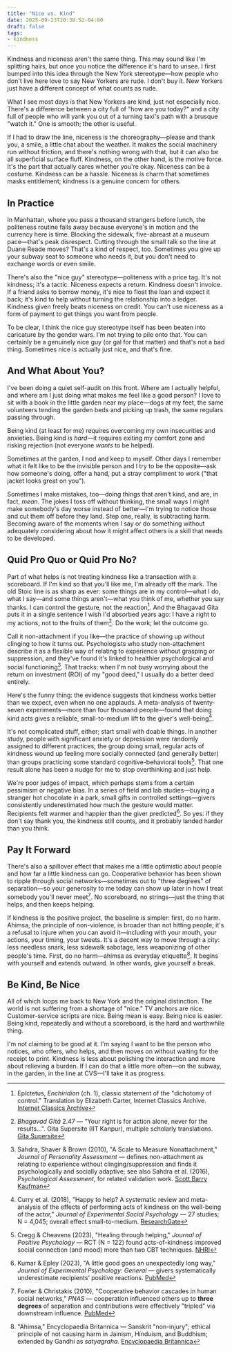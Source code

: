 ```yaml
---
title: "Nice vs. Kind"
date: 2025-09-23T20:38:52-04:00
draft: false
tags:
- kindness
---
```


Kindness and niceness aren't the same thing. This may sound like I'm splitting
hairs, but once you notice the difference it's hard to unsee. I first bumped
into this idea through the New York stereotype—how people who don't live here
love to say New Yorkers are rude. I don't buy it. New Yorkers just have a
different concept of what counts as rude.

What I see most days is that New Yorkers are kind, just not especially nice.
There's a difference between a city full of "how are you today?" and a city full
of people who will yank you out of a turning taxi's path with a brusque "watch
it." One is smooth; the other is useful.

If I had to draw the line, niceness is the choreography—please and thank you, a
smile, a little chat about the weather. It makes the social machinery run
without friction, and there's nothing wrong with that, but it can also be all
superficial surface fluff. Kindness, on the other hand, is the motive force. It's the part that
actually cares whether you're okay. Niceness can be a costume. Kindness can be a
hassle. Niceness is charm that sometimes masks entitlement; kindness is a
genuine concern for others.

## In Practice

In Manhattan, where you pass a thousand strangers before lunch, the
politeness routine falls away because everyone's in motion and the currency here
is time. Blocking the sidewalk, five-abreast at a museum pace—that's peak
disrespect. Cutting through the small talk so the line at Duane Reade moves?
That's a kind of respect, too. Sometimes you give up your subway seat to someone
who needs it, but you don't need to exchange words or even smile.

There's also the "nice guy" stereotype—politeness with a price tag. It's not
kindness; it's a tactic. Niceness expects a return. Kindness doesn't
invoice. If a friend asks to borrow money, it's nice to float the loan and
expect it back; it's kind to help without turning the relationship into a
ledger. Kindness given freely beats niceness on credit. You can't use niceness
as a form of payment to get things you want from people.

To be clear, I think the nice guy stereotype itself has been beaten into
caricature by the gender wars. I'm not trying to pile onto that. You can
certainly be a genuinely nice guy (or gal for that matter) and that's not a bad
thing. Sometimes nice is actually just nice, and that's fine.

## And What About You?

I've been doing a quiet self-audit on this front. Where am I actually helpful,
and where am I just doing what makes me feel like a good person? I love to sit
with a book in the little garden near my place—dogs at my feet, the same
volunteers tending the garden beds and picking up trash, the same regulars
passing through.

Being kind (at least for me) requires overcoming my own insecurities and
anxieties. Being kind is _hard_—it requires exiting my comfort zone and
risking rejection (not everyone _wants_ to be helped).

Sometimes at the garden, I nod and keep to myself. Other days I remember what it
felt like to be the invisible person and I try to be the opposite—ask how
someone's doing, offer a hand, put a stray compliment to work ("that jacket
looks great on you").

Sometimes I make mistakes, too—doing things that aren't kind, and are, in fact,
_mean_. The jokes I toss off without thinking, the small ways I
might make somebody's day worse instead of better—I'm trying to notice those and
cut them off before they land. Step one, really, is subtracting harm. Becoming
aware of the moments when I say or do something without adequately considering about how it
might affect others is a skill that needs to be developed.

## Quid Pro Quo or Quid Pro No?

Part of what helps is not treating kindness like a transaction with a
scoreboard. If I'm kind so that you'll like me, I'm already off the mark. The
old Stoic line is as sharp as ever: some things are in my control—what I do,
what I say—and some things aren't—what you think of me, whether you say thanks.
I can control the gesture, not the reaction[^1]. And the Bhagavad Gita puts it in
a single sentence I wish I'd absorbed years ago: I have a right to my actions,
not to the fruits of them[^2]. Do the work; let the outcome go.

Call it
non-attachment if you like—the practice of showing up without clinging to how it
turns out. Psychologists who study non-attachment describe it as a flexible way
of relating to experience without grasping or suppression, and they've found
it's linked to healthier psychological and social functioning[^3]. That tracks:
when I'm not busy worrying about the return on investment (ROI) of my "good
deed," I usually do a better deed entirely.

Here's the funny thing: the evidence suggests that kindness works better than we
expect, even when no one applauds. A meta-analysis of twenty-seven
experiments—more than four thousand people—found that doing kind acts gives a
reliable, small-to-medium lift to the giver's well-being[^4].

It's not complicated stuff,
either; start small with doable things. In another study, people with significant
anxiety or depression were randomly assigned to different practices; the group
doing small, regular acts of kindness wound up feeling more socially connected
(and generally better) than groups practicing some standard cognitive-behavioral
tools[^5]. That one result alone has been a nudge for me to stop overthinking and
just help.

We're poor judges of impact, which perhaps stems from a certain pessimism or
negative bias. In a series of field and lab studies—buying a stranger hot
chocolate in a park, small gifts in controlled settings—givers consistently
underestimated how much the gesture would matter. Recipients felt warmer and
happier than the giver predicted[^6]. So yes: if they don't say thank you, the
kindness still counts, and it probably landed harder than you think.

## Pay It Forward

There's also a spillover effect that makes me a little optimistic about people
and how far a little kindness can go. Cooperative behavior has been shown to
ripple through social networks—sometimes out to "three degrees" of separation—so
your generosity to me today can show up later in how I treat somebody you'll
never meet[^7]. No scoreboard, no strings—just the thing that helps, and then
keeps helping.

If kindness is the positive project, the baseline is simpler: first, do no harm.
Ahimsa, the principle of non-violence, is broader than
not hitting people; it's a refusal to injure when you can avoid it—including
with your mouth, your actions, your timing, your tweets. It's a decent way to move
through a city: less needless snark, less sidewalk sabotage, less weaponizing of
other people's time. First, do no harm—ahimsa as everyday etiquette[^8]. It begins with yourself and extends outward. In other words, give yourself a break.

## Be Kind, Be Nice

All of which loops me back to New York and the original distinction. The world
is not suffering from a shortage of "nice." TV anchors are nice.
Customer-service scripts are nice. Being mean is easy. Being nice is easier.
Being kind, repeatedly and without a scoreboard, is the hard and worthwhile
thing.

I'm not claiming to be good at it. I'm saying I want to be the person who
notices, who offers, who helps, and then moves on without waiting for the
receipt to print. Kindness is less about polishing the interaction and more
about relieving a burden. If I can do that a little more often—on the subway, in
the garden, in the line at CVS—I'll take it as progress.

[^1]: Epictetus, *Enchiridion* (ch. 1), classic statement of the "dichotomy of control." Translation by Elizabeth Carter, Internet Classics Archive.  [Internet Classics Archive](https://classics.mit.edu/Epictetus/epicench.html)
[^2]: *Bhagavad Gītā* 2.47 — "Your right is for action alone, never for the results…". Gita Supersite (IIT Kanpur), multiple scholarly translations.  [Gita Supersite](https://www.gitasupersite.iitk.ac.in/srimad?choose=1&etgb=1&field_chapter_value=2&field_nsutra_value=47&language=dv&setgb=1)
[^3]: Sahdra, Shaver & Brown (2010), "A Scale to Measure Nonattachment," *Journal of Personality Assessment* — defines non-attachment as relating to experience without clinging/suppression and finds it psychologically and socially adaptive; see also Sahdra et al. (2016), *Psychological Assessment*, for related validation work.  [Scott Barry Kaufman](https://scottbarrykaufman.com/wp-content/uploads/2017/12/Non-attachment.pdf)
[^4]: Curry et al. (2018), "Happy to help? A systematic review and meta-analysis of the effects of performing acts of kindness on the well-being of the actor," *Journal of Experimental Social Psychology* — 27 studies; N = 4,045; overall effect small-to-medium.  [ResearchGate](https://www.researchgate.net/publication/323927175_Happy_to_help_A_systematic_review_and_meta-analysis_of_the_effects_of_performing_acts_of_kindness_on_the_well-being_of_the_actor)
[^5]: Cregg & Cheavens (2023), "Healing through helping," *Journal of Positive Psychology* — RCT (N = 122) found acts-of-kindness improved social connection (and mood) more than two CBT techniques.  [NHRI](https://www.naturalhealthresearch.org/wp-content/uploads/2023/03/Performing-Acts-of-Kindness-Improves-Social-Connection.pdf)
[^6]: Kumar & Epley (2023), "A little good goes an unexpectedly long way," *Journal of Experimental Psychology: General* — givers systematically underestimate recipients’ positive reactions.  [PubMed](https://pubmed.ncbi.nlm.nih.gov/35980709/)
[^7]: Fowler & Christakis (2010), "Cooperative behavior cascades in human social networks," *PNAS* — cooperation influenced others up to **three degrees** of separation and contributions were effectively "tripled" via downstream influence.  [PubMed](https://pubmed.ncbi.nlm.nih.gov/20212120/)
[^8]: "Ahimsa," Encyclopaedia Britannica — Sanskrit "non-injury"; ethical principle of not causing harm in Jainism, Hinduism, and Buddhism; extended by Gandhi as *satyagraha*.  [Encyclopaedia Britannica](https://www.britannica.com/topic/ahimsa)
